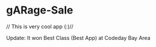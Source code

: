 # gARage-Sale


// This is very cool app {:)//

Update: It won Best Class (Best App) at Codeday Bay Area
